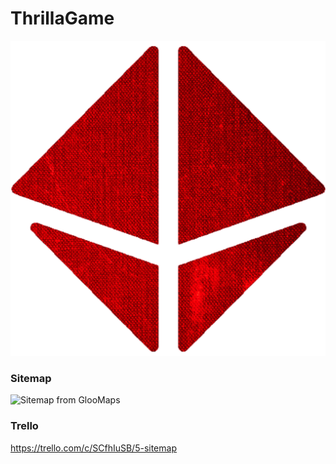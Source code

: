 # ThrillaGame

![Logo](./public/media/ThrillaGame_Logo.png "Logo")

### Sitemap
![Sitemap from GlooMaps](https://i.imgur.com/tbW0a9K.png "Sitemap from GlooMaps")

### Trello
https://trello.com/c/SCfhIuSB/5-sitemap
